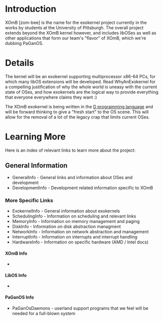 # Introduction #

XOmB [zom-bee] is the name for the exokernel project currently in the works by students at the University of Pittsburgh.  The overall project extends beyond the XOmB kernel however, and includes libOSes as well as other applications that form our team's "flavor" of XOmB, which we're dubbing PaGanOS.

# Details #

The kernel will be an exokernel supporting multiprocessor x86-64 PCs, for which many libOS extensions will be developed.  Read WhyAnExokernel for a compelling justification of why the whole world is uneasy with the current state of OSes, and how exokernels are the logical way to provide everything that everyone everywhere claims they want :)

The XOmB exokernel is being written in the [D programming language](http://www.digitalmars.com/d) and will be forward thinking to give a "fresh start" to the OS scene.  This will allow for the removal of a lot of the legacy crap that limits current OSes.

# Learning More #

Here is an index of relevant links to learn more about the project:

## General Information ##

  * GeneralInfo - General links and information about OSes and development
  * DevelopmentInfo - Development related information specific to XOmB

### More Specific Links ###

  * ExokernelInfo - General information about exokernels
  * SchedulingInfo - Information on scheduling and relevant links
  * MemoryInfo - Information on memory management and paging
  * DiskInfo - Information on disk abstraction managment
  * NetworkInfo - Information on network abstraction and management
  * InterruptInfo - Information on interrupts and interrupt handling
  * HardwareInfo - Information on specific hardware (AMD / Intel docs)

#### XOmB Info ####
  * 

#### LibOS Info ####
  * 

#### PaGanOS Info ####
  * PaGanOsDaemons - userland support programs that we feel will be needed for a full-blown system